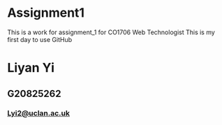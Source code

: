 # Assignment1
This is a work for assignment_1 for CO1706 Web Technologist
This is my first day to use GitHub
# Liyan Yi
## G20825262
### Lyi2@uclan.ac.uk
